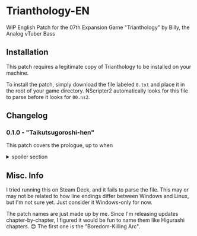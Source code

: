 # Trianthology-EN
WIP English Patch for the 07th Expansion Game "Trianthology" by Billy, the Analog vTuber Bass

## Installation

This patch requires a legitimate copy of Trianthology to be installed on your machine.

To install the patch, simply download the file labeled `0.txt` and place it in the root of your game directory. NScripter2 automatically looks for this file to parse before it looks for `00.ns2`.

## Changelog

### 0.1.0 - "Taikutsugoroshi-hen"

This patch covers the prologue, up to when

<details>
  <summary>spoiler section</summary>
  
  Usagi and Alice select the first Fragment to explore.
  
</details>

## Misc. Info

I tried running this on Steam Deck, and it fails to parse the file. This may or may not be related to how line endings differ between Windows and Linux, but I'm not sure yet. Just consider it Windows-only for now.

The patch names are just made up by me. Since I'm releasing updates chapter-by-chapter, I figured it would be fun to name them like Higurashi chapters. 😊 The first one is the "Boredom-Killing Arc".
